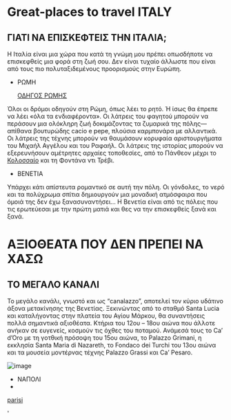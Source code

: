 # Great-places to travel ITALY
## ΓΙΑΤΙ ΝΑ ΕΠΙΣΚΕΦΤΕΙΣ ΤΗΝ ΙΤΑΛΙΑ;

Η Ιταλία είναι μια χώρα που κατά τη γνώμη μου πρέπει οπωσδήποτε να επισκεφθείς μια φορά στη ζωή σου. Δεν είναι τυχαίο άλλωστε που είναι από τους πιο πολυταξιδεμένους προορισμούς στην Ευρώπη.


	
* ΡΩΜΗ

  [ΟΔΗΓΟΣ ΡΩΜΗΣ](https://www.tripadvisor.com.gr/Tourism-g187791-Rome_Lazio-Vacations.html)
 
 Όλοι οι δρόμοι οδηγούν στη Ρώμη, όπως λέει το ρητό. Ή ίσως θα έπρεπε να λέει «όλα τα ενδιαφέροντα». 
 Οι λάτρεις του φαγητού μπορούν να περάσουν μια ολόκληρη ζωή δοκιμάζοντας τα ζυμαρικά της πόλης—απίθανα βουτυρώδης cacio e pepe, πλούσια καρμπονάρα με αλλαντικά.
 Οι λάτρεις της τέχνης μπορούν να θαυμάσουν κορυφαία αριστουργήματα του Μιχαήλ Αγγέλου και του Ραφαήλ. 
 Οι λάτρεις της ιστορίας μπορούν να εξερευνήσουν αμέτρητες αρχαίες τοποθεσίες, από το Πάνθεον μέχρι το [Κολοσσαίο](https://www.tripadvisor.com.gr/Attraction_Review-g187791-d192285-Reviews-Colosseum-Rome_Lazio.html) και τη Φοντάνα ντι Τρέβι. 

* ΒΕΝΕΤΙΑ

Υπάρχει κάτι απίστευτα ρομαντικό σε αυτή την πόλη. Οι γόνδολες, το νερό και τα πολύχρωμα σπίτια δημιουργούν μια μοναδική ατμόσφαιρα που όμοιά της δεν έχω ξανασυναντήσει…
Η Βενετία είναι από τις πόλεις που τις ερωτεύεσαι με την πρώτη ματιά και θες να την επισκεφθείς ξανά και ξανά.

# ΑΞΙΟΘΕΑΤΑ ΠΟΥ ΔΕΝ ΠΡΕΠΕΙ ΝΑ ΧΑΣΩ

## ΤΟ ΜΕΓΑΛΟ ΚΑΝΑΛΙ
Το μεγάλο κανάλι, γνωστό και ως “canalazzo”, αποτελεί τον κύριο υδάτινο άξονα μετακίνησης της Βενετίας. Ξεκινώντας από το σταθμό Santa Lucia και καταλήγοντας στην πλατεία του Αγίου Μάρκου, θα συναντήσεις πολλά σημαντικά αξιοθέατα. Κτήρια του 12ου – 18ου αιώνα που άλλοτε ανήκαν σε ευγενείς, κοσμούν τις όχθες του ποταμού. Ανάμεσά τους το Ca’ d’Oro με τη γοτθική πρόσοψη του 15ου αιώνα, το Palazzo Grimani, η εκκλησία Santa Maria di Nazareth, το Fondaco dei Turchi του 13ου αιώνα και τα μουσεία μοντέρνας τέχνης Palazzo Grassi και Ca’ Pesaro.

![image](https://user-images.githubusercontent.com/127987812/227256740-08119775-dd57-43f8-9ddb-2858a7ade886.png)



* ΝΑΠΟΛΙ
* 
[parisi](https://en.wikipedia.org/wiki/Paris)

'
